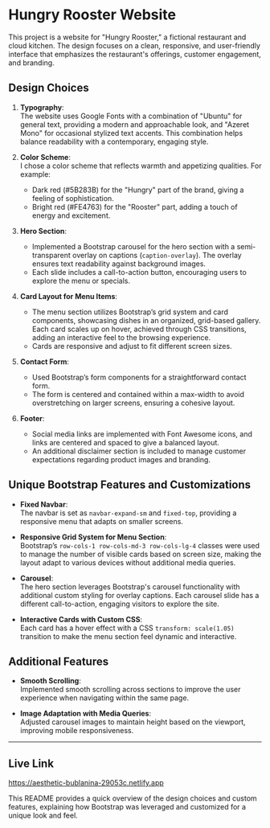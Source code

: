 # Hungry Rooster Website

This project is a website for "Hungry Rooster," a fictional restaurant and cloud kitchen. The design focuses on a clean, responsive, and user-friendly interface that emphasizes the restaurant's offerings, customer engagement, and branding.

## Design Choices

1. **Typography**:  
   The website uses Google Fonts with a combination of "Ubuntu" for general text, providing a modern and approachable look, and "Azeret Mono" for occasional stylized text accents. This combination helps balance readability with a contemporary, engaging style.

2. **Color Scheme**:  
   I chose a color scheme that reflects warmth and appetizing qualities. For example:
   - Dark red (#5B283B) for the "Hungry" part of the brand, giving a feeling of sophistication.
   - Bright red (#FE4763) for the "Rooster" part, adding a touch of energy and excitement.

3. **Hero Section**:
   - Implemented a Bootstrap carousel for the hero section with a semi-transparent overlay on captions (`caption-overlay`). The overlay ensures text readability against background images.
   - Each slide includes a call-to-action button, encouraging users to explore the menu or specials.

4. **Card Layout for Menu Items**:
   - The menu section utilizes Bootstrap’s grid system and card components, showcasing dishes in an organized, grid-based gallery. Each card scales up on hover, achieved through CSS transitions, adding an interactive feel to the browsing experience.
   - Cards are responsive and adjust to fit different screen sizes.

5. **Contact Form**:
   - Used Bootstrap’s form components for a straightforward contact form.
   - The form is centered and contained within a max-width to avoid overstretching on larger screens, ensuring a cohesive layout.

6. **Footer**:
   - Social media links are implemented with Font Awesome icons, and links are centered and spaced to give a balanced layout.
   - An additional disclaimer section is included to manage customer expectations regarding product images and branding.

## Unique Bootstrap Features and Customizations

- **Fixed Navbar**:  
  The navbar is set as `navbar-expand-sm` and `fixed-top`, providing a responsive menu that adapts on smaller screens.

- **Responsive Grid System for Menu Section**:  
  Bootstrap’s `row-cols-1 row-cols-md-3 row-cols-lg-4` classes were used to manage the number of visible cards based on screen size, making the layout adapt to various devices without additional media queries.

- **Carousel**:  
  The hero section leverages Bootstrap's carousel functionality with additional custom styling for overlay captions. Each carousel slide has a different call-to-action, engaging visitors to explore the site.

- **Interactive Cards with Custom CSS**:  
  Each card has a hover effect with a CSS `transform: scale(1.05)` transition to make the menu section feel dynamic and interactive.

## Additional Features

- **Smooth Scrolling**:  
  Implemented smooth scrolling across sections to improve the user experience when navigating within the same page.

- **Image Adaptation with Media Queries**:  
  Adjusted carousel images to maintain height based on the viewport, improving mobile responsiveness.

---

## Live Link

https://aesthetic-bublanina-29053c.netlify.app

This README provides a quick overview of the design choices and custom features, explaining how Bootstrap was leveraged and customized for a unique look and feel.
